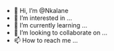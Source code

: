 - 👋 Hi, I’m @Nkalane
- 👀 I’m interested in ...
- 🌱 I’m currently learning ...
- 💞️ I’m looking to collaborate on ...
- 📫 How to reach me ...

<!---
Nkalane/Nkalane is a ✨ special ✨ repository because its `README.md` (this file) appears on your GitHub profile.
You can click the Preview link to take a look at your changes.
--->
